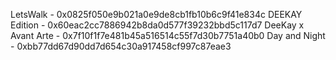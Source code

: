 LetsWalk - 0x0825f050e9b021a0e9de8cb1fb10b6c9f41e834c
DEEKAY Edition - 0x60eac2cc7886942b8da0d577f39232bbd5c117d7
DeeKay x Avant Arte - 0x7f10f1f7e481b45a516514c55f7d30b7751a40b0
Day and Night - 0xbb77dd67d90dd7d654c30a917458cf997c87eae3
